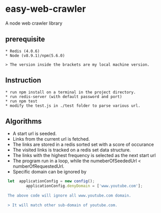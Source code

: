 # easy-web-crawler
A node web crawler library

## prerequisite
    * Redis (4.0.6)
    * Node (v8.9.1)/npm(5.6.0)

    > The version inside the brackets are my local machine version.

## Instruction
    * run npm install on a terminal in the project directory.
    * run redis-server (with default password and port)
    * run npm test
    * modify the test.js in ./test folder to parse various url.

## Algorithms
   * A start url is seeded.
   * Links from the current url is fetched.
   * The links are stored in a redis sorted set with a score of occurance
   * The visited links is tracked on a redis set data structure.
   * The links with the highest frequency is selected as the next start url
   * The program run in a loop, while the numeberOfSeededUrl < numberOfRequestedUrl.
   * Specific domain can be ignored by
   ``` javascript
    let  applicationConfig = new config();
            applicationConfig.denyDomain = ['www.youtube.com'];
            ```
    The above code will ignore all www.youtube.com domain.
    
    > It will match other sub-domain of youtube.com.